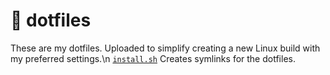 # :wrench: dotfiles

These are my dotfiles. Uploaded to simplify creating a new Linux build with my preferred settings.\n
[`install.sh`](https://github.com/Headknot/dotfiles/blob/master/install.sh) Creates symlinks for the dotfiles.
